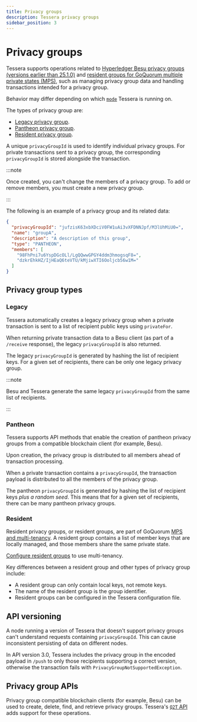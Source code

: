 ```yaml
---
title: Privacy groups
description: Tessera privacy groups
sidebar_position: 3
---
```


# Privacy groups

Tessera supports operations related to [Hyperledger Besu privacy groups (versions earlier than 25.1.0)](https://besu.hyperledger.org/en/stable/Concepts/Privacy/Privacy-Groups/)
and [resident groups for GoQuorum multiple private states (MPS)](https://consensys.net/docs/goquorum/en/latest/concepts/multi-tenancy/#tessera-resident-groups), such as managing privacy group data and handling transactions intended for a privacy group.

Behavior may differ depending on which [`mode`](../HowTo/Configure/Orion-Mode.md) Tessera is running on.

The types of privacy group are:

- [Legacy privacy group](#legacy).
- [Pantheon privacy group](#pantheon).
- [Resident privacy group](#resident).

A unique `privacyGroupId` is used to identify individual privacy groups. For private transactions sent to a privacy group, the corresponding `privacyGroupId` is stored alongside the transaction.

:::note

Once created, you can't change the members of a privacy group. To add or remove members, you must create a new privacy group.

:::

The following is an example of a privacy group and its related data:

```json
{
  "privacyGroupId": "jufzisK63xbXDciV0FW1uAi3vXFDNNJpf/M3lUhMiU0=",
  "name": "groupA",
  "description": "A description of this group",
  "type": "PANTHEON",
  "members": [
    "98FhPni7u6YspDGcOLl/LgQQwwGPGY4ddm3hmogsqF8=",
    "dzkrEhkHZ/IjHEaQ6teVTU/kMjiwXTI6Ooljcb56w1M="
  ]
}
```

## Privacy group types

### Legacy

Tessera automatically creates a legacy privacy group when a private transaction is sent to a list of recipient public keys using `privateFor`.

When returning private transaction data to a Besu client (as part of a `/receive` response), the legacy `privacyGroupId`
is also returned.

The legacy `privacyGroupId` is generated by hashing the list of recipient keys. For a given set of recipients, there can be only one legacy privacy group.

:::note

Besu and Tessera generate the same legacy `privacyGroupId` from the same list of recipients.

:::

### Pantheon

Tessera supports API methods that enable the creation of pantheon privacy groups from a compatible blockchain client (for example, Besu).

Upon creation, the privacy group is distributed to all members ahead of transaction processing.

When a private transaction contains a `privacyGroupId`, the transaction payload is distributed to all the members of the privacy group.

The pantheon `privacyGroupId` is generated by hashing the list of recipient keys _plus a random seed_. This means that for a given set of recipients, there can be many pantheon privacy groups.

### Resident

Resident privacy groups, or resident groups, are part of GoQuorum [MPS and multi-tenancy](Multitenancy.md). A resident group contains a list of member keys that are locally managed, and those members share the same private state.

[Configure resident groups](../HowTo/Configure/Multiple-private-state.md#resident-groups) to use multi-tenancy.

Key differences between a resident group and other types of privacy group include:

- A resident group can only contain local keys, not remote keys.
- The name of the resident group is the group identifier.
- Resident groups can be configured in the Tessera configuration file.

## API versioning

A node running a version of Tessera that doesn't support privacy groups can't understand requests containing `privacyGroupId`. This can cause inconsistent persisting of data on different nodes.

In API version 3.0, Tessera includes the privacy group in the encoded payload in `/push` to only those recipients supporting a correct version, otherwise the transaction fails with `PrivacyGroupNotSupportedException`.

## Privacy group APIs

Privacy group compatible blockchain clients (for example, Besu) can be used to create, delete, find, and retrieve privacy groups. Tessera's [`Q2T` API](https://consensys.github.io/tessera/#tag/quorum-to-tessera) adds support for these operations.
